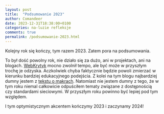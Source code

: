 ```yaml
---
layout: post
title:  "Podsumowanie 2023"
author: Comandeer
date: 2023-12-31T18:38:00+0100
categories: na-luzie refleksje
comments: true
permalink: /podsumowanie-2023.html
---
```


Kolejny rok się kończy, tym razem 2023. Zatem pora na podsumowania.

To był dość powolny rok, nie działo się za dużo, ani w projektach, ani na blogach. [WebKrytyk](https://www.webkrytyk.pl/) mocno zwolnił tempo, ale być może w przyszłym trochę je odzyska. Aczkolwiek chyba faktycznie będzie powoli zmierzać w kierunku bardziej edukacyjnego podejścia. Z kolei na tym blogu najbardziej dumny jestem z [tekstu o makrach](https://blog.comandeer.pl/makrony.html). Natomiast nie jestem dumny z tego, że w tym roku niemal całkowicie odpuściłem tematy związane z dostępnością czy standardami sieciowymi. W przyszłym roku powinno być lepiej pod tym względem.

I tym optymistycznym akcentem kończymy 2023 i zaczynamy 2024!
